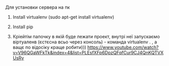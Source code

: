 Для установки сервера на пк

1. Install virtualenv (sudo apt-get install virtualenv)
2. Install pip

3. Кріейтім папочку в якій буде лежати проект, внутрі неї запускаємо віртуаленв (єстєсна всьо через консоль) - команда virtualenv . , а ващє по відосіку краще робити)))
https://www.youtube.com/watch?v=V96QGaWFkTk&index=4&list=PLEsfXFp6DpzQFqfCur9CJ4QnKQTVXUsRy

